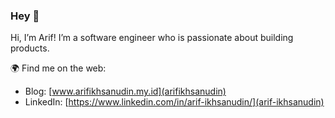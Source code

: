 ### Hey 👋

Hi, I’m Arif! I’m a software engineer who is passionate about building products.

🌍 Find me on the web:

* Blog: [www.arifikhsanudin.my.id](arifikhsanudin)
* LinkedIn: [https://www.linkedin.com/in/arif-ikhsanudin/](arif-ikhsanudin)
